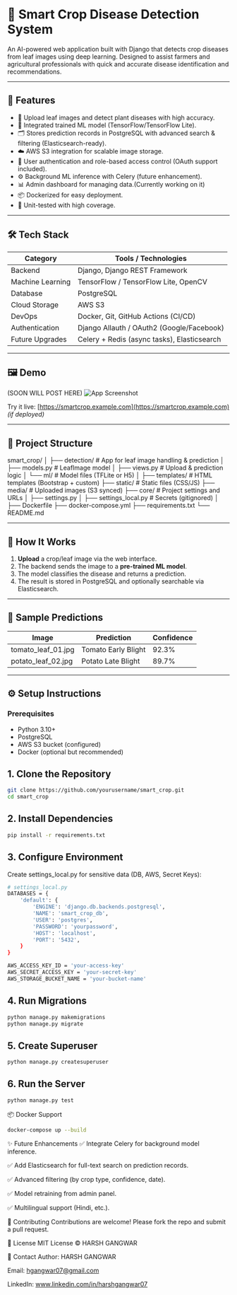# 🌾 Smart Crop Disease Detection System

An AI-powered web application built with Django that detects crop diseases from leaf images using deep learning. Designed to assist farmers and agricultural professionals with quick and accurate disease identification and recommendations.

---

## 🚀 Features

- 🌿 Upload leaf images and detect plant diseases with high accuracy.
- 🤖 Integrated trained ML model (TensorFlow/TensorFlow Lite).
- 🗂️ Stores prediction records in PostgreSQL with advanced search & filtering (Elasticsearch-ready).
- ☁️ AWS S3 integration for scalable image storage.
- 🔐 User authentication and role-based access control (OAuth support included).
- ⚙️ Background ML inference with Celery (future enhancement).
- 📊 Admin dashboard for managing data.(Currently working on it)
- 📦 Dockerized for easy deployment.
- 🧪 Unit-tested with high coverage.

---

## 🛠️ Tech Stack

| Category         | Tools / Technologies                         |
|------------------|----------------------------------------------|
| Backend          | Django, Django REST Framework                |
| Machine Learning | TensorFlow / TensorFlow Lite, OpenCV         |
| Database         | PostgreSQL                                   |
| Cloud Storage    | AWS S3                                       |
| DevOps           | Docker, Git, GitHub Actions (CI/CD)          |
| Authentication   | Django Allauth / OAuth2 (Google/Facebook)    |
| Future Upgrades  | Celery + Redis (async tasks), Elasticsearch  |

---

## 🖼️ Demo

(SOON WILL POST HERE)
![App Screenshot](https://your-screenshot-url-if-any)

Try it live: [https://smartcrop.example.com](https://smartcrop.example.com) *(if deployed)*

---

## 📂 Project Structure

smart_crop/
│
├── detection/ # App for leaf image handling & prediction
│ ├── models.py # LeafImage model
│ ├── views.py # Upload & prediction logic
│ └── ml/ # Model files (TFLite or H5)
│
├── templates/ # HTML templates (Bootstrap + custom)
├── static/ # Static files (CSS/JS)
├── media/ # Uploaded images (S3 synced)
├── core/ # Project settings and URLs
│ ├── settings.py
│ ├── settings_local.py # Secrets (gitignored)
│
├── Dockerfile
├── docker-compose.yml
├── requirements.txt
└── README.md


---

## 🧠 How It Works

1. **Upload** a crop/leaf image via the web interface.
2. The backend sends the image to a **pre-trained ML model**.
3. The model classifies the disease and returns a prediction.
4. The result is stored in PostgreSQL and optionally searchable via Elasticsearch.

---

## 📸 Sample Predictions

| Image                          | Prediction         | Confidence |
|-------------------------------|--------------------|------------|
| tomato_leaf_01.jpg            | Tomato Early Blight| 92.3%      |
| potato_leaf_02.jpg            | Potato Late Blight | 89.7%      |

---

## ⚙️ Setup Instructions

### Prerequisites

- Python 3.10+
- PostgreSQL
- AWS S3 bucket (configured)
- Docker (optional but recommended)

## 1. Clone the Repository

```bash
git clone https://github.com/yourusername/smart_crop.git
cd smart_crop
````
## 2. Install Dependencies
```bash
pip install -r requirements.txt
```
## 3. Configure Environment
Create settings_local.py for sensitive data (DB, AWS, Secret Keys):
```bash
# settings_local.py
DATABASES = {
    'default': {
        'ENGINE': 'django.db.backends.postgresql',
        'NAME': 'smart_crop_db',
        'USER': 'postgres',
        'PASSWORD': 'yourpassword',
        'HOST': 'localhost',
        'PORT': '5432',
    }
}

AWS_ACCESS_KEY_ID = 'your-access-key'
AWS_SECRET_ACCESS_KEY = 'your-secret-key'
AWS_STORAGE_BUCKET_NAME = 'your-bucket-name'
```
## 4. Run Migrations
```bash
python manage.py makemigrations
python manage.py migrate
```
## 5. Create Superuser
```bash
python manage.py createsuperuser
```
## 6. Run the Server
```bash
python manage.py test
```

📦 Docker Support
```bash
docker-compose up --build
```

✨ Future Enhancements
✅ Integrate Celery for background model inference.

✅ Add Elasticsearch for full-text search on prediction records.

✅ Advanced filtering (by crop type, confidence, date).

✅ Model retraining from admin panel.

✅ Multilingual support (Hindi, etc.).

🤝 Contributing
Contributions are welcome! Please fork the repo and submit a pull request.

📜 License
MIT License © HARSH GANGWAR

📧 Contact
Author: HARSH GANGWAR

Email: hgangwar07@gmail.com

LinkedIn: www.linkedin.com/in/harshgangwar07



